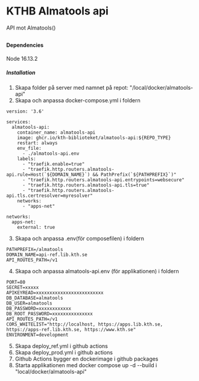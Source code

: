# KTHB Almatools api
API mot Almatools()

##

###


#### Dependencies

Node 16.13.2

##### Installation

1.  Skapa folder på server med namnet på repot: "/local/docker/almatools-api"
2.  Skapa och anpassa docker-compose.yml i foldern
```
version: '3.6'

services:
  almatools-api:
    container_name: almatools-api
    image: ghcr.io/kth-biblioteket/almatools-api:${REPO_TYPE}
    restart: always
    env_file:
      - ./almatools-api.env
    labels:
      - "traefik.enable=true"
      - "traefik.http.routers.almatools-api.rule=Host(`${DOMAIN_NAME}`) && PathPrefix(`${PATHPREFIX}`)"
      - "traefik.http.routers.almatools-api.entrypoints=websecure"
      - "traefik.http.routers.almatools-api.tls=true"
      - "traefik.http.routers.almatools-api.tls.certresolver=myresolver"
    networks:
      - "apps-net"

networks:
  apps-net:
    external: true
```
3.  Skapa och anpassa .env(för composefilen) i foldern
```
PATHPREFIX=/almatools
DOMAIN_NAME=api-ref.lib.kth.se
API_ROUTES_PATH=/v1
```
4.  Skapa och anpassa almatools-api.env (för applikationen) i foldern
```
PORT=80
SECRET=xxxxx
APIKEYREAD=xxxxxxxxxxxxxxxxxxxxxxxxx
DB_DATABASE=almatools
DB_USER=almatools
DB_PASSWORD=xxxxxxxxxxxx
DB_ROOT_PASSWORD=xxxxxxxxxxxxxxx
API_ROUTES_PATH=/v1
CORS_WHITELIST="http://localhost, https://apps.lib.kth.se, https://apps-ref.lib.kth.se, https://www.kth.se"
ENVIRONMENT=development
```
5. Skapa deploy_ref.yml i github actions
6. Skapa deploy_prod.yml i github actions
7. Github Actions bygger en dockerimage i github packages
8. Starta applikationen med docker compose up -d --build i "local/docker/almatools-api"

